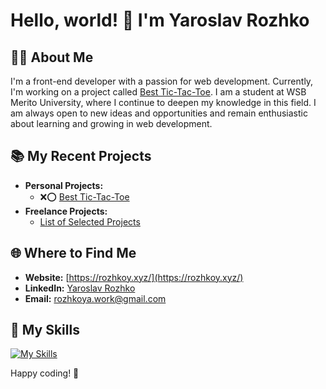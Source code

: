 # Hello, world! 👋 I'm Yaroslav Rozhko

## 👨‍💻 About Me

I'm a front-end developer with a passion for web development. Currently, I'm working on a project called [Best Tic-Tac-Toe](https://github.com/rozhkoy/best-tic-tac-toe). I am a student at WSB Merito University, where I continue to deepen my knowledge in this field. I am always open to new ideas and opportunities and remain enthusiastic about learning and growing in web development.

## 📚 My Recent Projects

- **Personal Projects:**
    - ❌⭕ [Best Tic-Tac-Toe](https://github.com/rozhkoy/best-tic-tac-toe)
- **Freelance Projects:**
    - [List of Selected Projects](https://github.com/rozhkoy/projects)

## 🌐 Where to Find Me

- **Website:** [https://rozhkoy.xyz/](https://rozhkoy.xyz/)
- **LinkedIn:** [Yaroslav Rozhko](https://www.linkedin.com/in/yaroslav-rozhko)
- **Email:** [rozhkoya.work@gmail.com](mailto:rozhkoya.work@gmail.com)

## 💼 My Skills

[![My Skills](https://skillicons.dev/icons?i=react,ts,js,html,css,tailwind,astro,nodejs,postgres)](https://skillicons.dev)

Happy coding! 🚀
